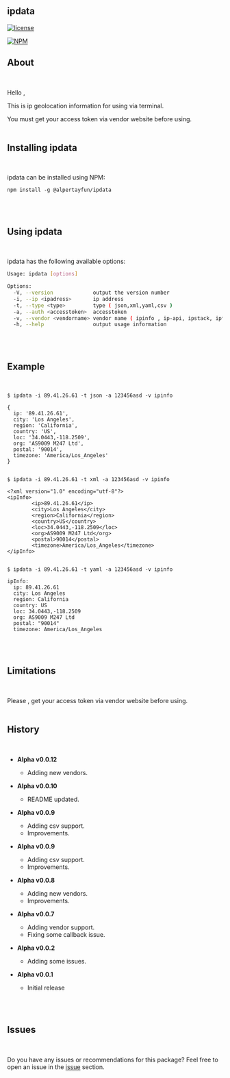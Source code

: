 ## ipdata

[![license](https://img.shields.io/badge/license-MIT-green.svg?style=flat)](https://raw.githubusercontent.com/alpertayfun/ipdata/master/LICENSE)


[![NPM](https://nodei.co/npm/@alpertayfun/ipdata.png?compact=true)](https://nodei.co/npm/@alpertayfun/ipdata/)


## About
</br>

Hello ,

This is ip geolocation information for using via terminal.

You must get your access token via vendor website before using.
</br>
</br>

## Installing ipdata
</br>

ipdata can be installed using NPM:

```shell
npm install -g @alpertayfun/ipdata
```
</br>
</br>

## Using ipdata
</br>


ipdata has the following available options:

```bash
Usage: ipdata [options]

Options:
  -V, --version             output the version number
  -i, --ip <ipadress>       ip address
  -t, --type <type>         type ( json,xml,yaml,csv )
  -a, --auth <accesstoken>  accesstoken
  -v, --vendor <vendorname> vendor name ( ipinfo , ip-api, ipstack, ipfind, ipify, abstractapi, ip2location, ipgeolocation, ipdata, ipapi, ipgeolocationapi, freegeoip, extreme-ip-lookup )
  -h, --help                output usage information
```

</br>
</br>

## Example
</br>

```
$ ipdata -i 89.41.26.61 -t json -a 123456asd -v ipinfo

{
  ip: '89.41.26.61',
  city: 'Los Angeles',
  region: 'California',
  country: 'US',
  loc: '34.0443,-118.2509',
  org: 'AS9009 M247 Ltd',
  postal: '90014',
  timezone: 'America/Los_Angeles'
}


$ ipdata -i 89.41.26.61 -t xml -a 123456asd -v ipinfo

<?xml version="1.0" encoding="utf-8"?>
<ipInfo>
        <ip>89.41.26.61</ip>
        <city>Los Angeles</city>
        <region>California</region>
        <country>US</country>
        <loc>34.0443,-118.2509</loc>
        <org>AS9009 M247 Ltd</org>
        <postal>90014</postal>
        <timezone>America/Los_Angeles</timezone>
</ipInfo>


$ ipdata -i 89.41.26.61 -t yaml -a 123456asd -v ipinfo

ipInfo:
  ip: 89.41.26.61
  city: Los Angeles
  region: California
  country: US
  loc: 34.0443,-118.2509
  org: AS9009 M247 Ltd
  postal: "90014"
  timezone: America/Los_Angeles
```
</br>
</br>


## Limitations
</br>

Please , get your access token via vendor website before using. 
</br>
</br>


## History
</br>

- **Alpha v0.0.12**
    - Adding new vendors.

- **Alpha v0.0.10**
    - README updated.

- **Alpha v0.0.9**
    - Adding csv support.
    - Improvements.

- **Alpha v0.0.9**
    - Adding csv support.
    - Improvements.

- **Alpha v0.0.8**
    - Adding new vendors.
    - Improvements.

- **Alpha v0.0.7**
    - Adding vendor support.
    - Fixing some callback issue.

- **Alpha v0.0.2**
    - Adding some issues.


- **Alpha v0.0.1**
    - Initial release
</br>
</br>


## Issues
</br>

Do you have any issues or recommendations for this package? Feel free to open an issue in the [issue](https://github.com/alpertayfun/ipdata/issues) section.
</br>
</br>


